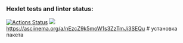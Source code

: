 ### Hexlet tests and linter status:
[![Actions Status](https://github.com/Iamlilfroggy/python-project-49/workflows/hexlet-check/badge.svg)](https://github.com/Iamlilfroggy/python-project-49/actions)
<a href="https://codeclimate.com/github/Iamlilfroggy/python-project-49/maintainability"><img src="https://api.codeclimate.com/v1/badges/fa0a429ed18b562a7606/maintainability" /></a>
https://asciinema.org/a/nEzcZ9k5moW1s3ZzTmJi3SEQu # установка пакета
